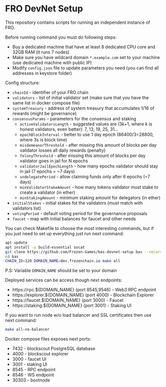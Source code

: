 FRO DevNet Setup
===============

This repository contains scripts for running an independent instance of FRO.

Before running command you must do following steps:
- Buy a dedicated machine that have at least 8 dedicated CPU core and 32GB RAM (it runs 7 nodes)
- Make sure you have wildcard domain `*.example.com` set to your machine (use dedicated machine with public IP)
- Modify `config.json` file to update parameters you need (you can find all addresses in keystore folder)

Config structure:
- `chainId` - identifier of your FRO chain
- `validators` - list of initial validator set (make sure that you have the same list in docker compose file)
- `systemTreasury` - address of system treasury that accumulates 1/16 of rewards (might be governance)
- `consensusParams` - parameters for the consensus and staking
  - `activeValidatorsLength` - suggested values are (3k+1, where k is honest validators, even better): 7, 13, 19, 25, 31...
  - `epochBlockInterval` - better to use 1 day epoch (86400/3=28800, where 3s is block time)
  - `misdemeanorThreshold` - after missing this amount of blocks per day validator losses all daily rewards (penalty)
  - `felonyThreshold` - after missing this amount of blocks per day validator goes in jail for N epochs
  - `validatorJailEpochLength` - how many epochs validator should stay in jail (7 epochs = ~7 days)
  - `undelegatePeriod` - allow claiming funds only after 6 epochs (~7 days)
  - `minValidatorStakeAmount` - how many tokens validator must stake to create a validator (in ether)
  - `minStakingAmount` - minimum staking amount for delegators (in ether)
- `initialStakes` - initial stakes fot the validators (must match with validators list)
- `votingPeriod` - default voting period for the governance proposals
- `faucet` - map with initial balances for faucet and other needs

You can check Makefile to choose the most interesting commands, but if you just need to set up everything just run next command:

```bash
apt update
apt install -y build-essential socat
git clone https://github.com/Frozen-Games/bas-devnet-setup bas --recursive
cd bas
CHAIN_ID=120 DOMAIN_NAME=dev.frozenchain.io make all
```

P.S: Variable `DOMAIN_NAME` should be set to your domain

Deployed services can be access though next endpoints:
- https://rpc.${DOMAIN_NAME} (port 8545,9546) - Web3 RPC endpoint
- https://explorer.${DOMAIN_NAME} (port 4000) - Blockchain Explorer
- https://faucet.${DOMAIN_NAME} (port 3000) - Faucet
- https://staking.${DOMAIN_NAME} (port 3001) - Staking UI

If you want to run node w/o load balancer and SSL certificates then use next command:
```bash
make all-no-balancer
```

Docker compose files exposes next ports:
- 7432 - blockscout PostgreSQL database
- 4000 - blockscout explorer
- 3000 - faucet UI
- 3001 - staking UI
- 8545 - RPC endpoint
- 8546 - WS endpoint
- 30303 - bootnode